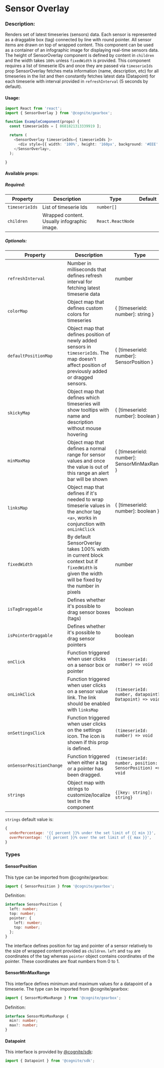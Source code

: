 # Sensor Overlay

<!-- STORY -->

### Description:

Renders set of latest timeseries (sensors) data. Each sensor is represented as a draggable box (tag) connected by line with round pointer. All sensor items are drawn on top of wrapped content.
This component can be used as a container of an infographic image for displaying real-time sensors data.
The height of SensorOverlay component is defined by content in `children` and the width takes `100%` unless `fixedWidth` is provided. This component requires a list of timeserie IDs and once they are passed via
`timeserieIds` prop SensorOverlay fetches meta information (name, description, etc) for all timeseries in the list and then constantly fetches latest data (Datapoint) for each timeserie with interval provided in `refreshInterval` (5 seconds by default).

#### Usage:

```typescript jsx
import React from 'react';
import { SensorOverlay } from '@cognite/gearbox';

function ExampleComponent(props) {
  const timeserieIds = [ 8681821313339919 ];

  return (
    <SensorOverlay timeserieIds={ timeserieIds }>
      <div style={{ width: '100%', height: '160px', background: '#EEE' }} />
    </SensorOverlay>,
  );

}
```

#### Available props:
##### Required:

| Property              | Description                                                        | Type                  | Default |
| --------------------- | ------------------------------------------------------------------ | --------------------- | ------- |
| `timeserieIds`        | List of timeserie Ids                                              | `number[]`            |         |
| `children`            | Wrapped content. Usually infographic image.                        | `React.ReactNode`     |         |

##### Optionals:

| Property              | Description                                                      | Type                               | Default |
| --------------------- | ---------------------------------------------------------------- | ---------------------------------- | ------- |
| `refreshInterval`     | Number in milliseconds that defines refresh interval for fetching latest timeserie data | number      | 5000    |
| `colorMap`            | Object map that defines custom colors for timeseries             | { [timeserieId: number]: string }  |         |
| `defaultPositionMap`  | Object map that defines position of newly added sensors in `timeserieIds`. The map doesn't affect position of previously added or dragged sensors.         | { [timeserieId: number]: SensorPosition }  |          |
| `skickyMap`           | Object map that defines which timeseries will show tooltips with name and description without mouse hovering  | { [timeserieId: number]: boolean } |       |
| `minMaxMap`           | Object map that defines a normal range for sensor values and once the value is out of this range an alert bar will be shown | { [timeserieId: number]: SensorMinMaxRange } |       |
| `linksMap`            | Object map that defines if it's needed to wrap timeserie values in the anchor tag `<a>`, works in conjunction with `onLinkClick` | { [timeserieId: number]: boolean } |       |
| `fixedWidth`          | By default SensorOverlay takes 100% width in current block context but if `fixedWidth` is given the width will be fixed by the number in pixels  | number |      |
| `isTagDraggable`      | Defines whether it's possible to drag sensor boxes (tags)        | boolean  | true      |
| `isPointerDraggable`  | Defines whether it's possible to drag sensor pointers            | boolean  | true      |
| `onClick`             | Function triggered when user clicks on a sensor box or pointer |`(timeserieId: number) => void`    |         |
| `onLinkClick`         | Function triggered when user clicks on a sensor value link. The link should be enabled with  `linksMap` | `(timeserieId: number, datapoint?: Datapoint) => void`    |         |
| `onSettingsClick`     | Function triggered when user clicks on the settings icon. The icon is shown if this prop is defined. | `(timeserieId: number) => void`    |         |
| `onSensorPositionChange`| Function triggered when either a tag or a pointer has been dragged. | `(timeserieId: number, position: SensorPosition) => void`    |         |
| `strings`              | Object map with strings to customize/localize text in the component    | `{[key: string]: string}`       |             | 

`strings` default value is:
```js
{
  underPercentage: '{{ percent }}% under the set limit of {{ min }}',
  overPercentage: '{{ percent }}% over the set limit of {{ max }}',
}
```

### Types
#### SensorPosition
 This type can be imported from @cognite/gearbox:
```typescript
import { SensorPosition } from '@cognite/gearbox';
```
Definition:
```typescript
interface SensorPosition {
  left: number;
  top: number;
  pointer: {
    left: number;
    top: number;
  };
}
```
The interface defines position for tag and pointer of a sensor relatively to the size of wrapped content provided as `children`. `left` and `top` are coordinates of the tag whereas `pointer` object contains coordinates of the pointer.
These coordinates are float numbers from 0 to 1.
#### SensorMinMaxRange
This interface defines minimum and maximum values for a datapoint of a timeserie.
The type can be imported from @cognite/gearbox:
```typescript
import { SensorMinMaxRange } from '@cognite/gearbox';
```
Definition: 
```typescript
interface SensorMinMaxRange {
  min?: number;
  max?: number;
}
```

#### Datapoint
This interface is provided by [@cognite/sdk](https://github.com/cognitedata/cognitesdk-js):
```typescript
import { Datapoint } from '@cognite/sdk';
```

